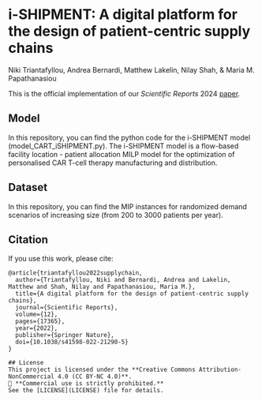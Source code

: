 # i-SHIPMENT: A digital platform for the design of patient-centric supply chains

Niki Triantafyllou, Andrea Bernardi, Matthew Lakelin, Nilay Shah, & Maria M. Papathanasiou

This is the official implementation of our *Scientific Reports* 2024 [paper](https://www.nature.com/articles/s41598-022-21290-5#Sec12).

## Model
In this repository, you can find the python code for the i-SHIPMENT model (model_CART_iSHIPMENT.py). The i-SHIPMENT model is a flow-based facility location - patient allocation MILP model for the optimization of personalised CAR T-cell therapy manufacturing and distribution.

## Dataset
In this repository, you can find the MIP instances for randomized demand scenarios of increasing size (from 200 to 3000 patients per year).

## Citation
If you use this work, please cite:
```
@article{triantafyllou2022supplychain,
  author={Triantafyllou, Niki and Bernardi, Andrea and Lakelin, Matthew and Shah, Nilay and Papathanasiou, Maria M.},
  title={A digital platform for the design of patient-centric supply chains},
  journal={Scientific Reports},
  volume={12},
  pages={17365},
  year={2022},
  publisher={Springer Nature},
  doi={10.1038/s41598-022-21290-5}
}

## License
This project is licensed under the **Creative Commons Attribution-NonCommercial 4.0 (CC BY-NC 4.0)**.  
🚫 **Commercial use is strictly prohibited.**  
See the [LICENSE](LICENSE) file for details.
